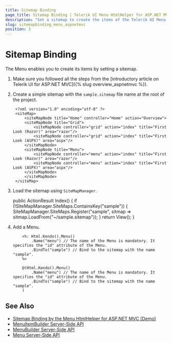 ```yaml
---
title: Sitemap Binding
page_title: Sitemap Binding | Telerik UI Menu HtmlHelper for ASP.NET MVC
description: "Set a sitemap to create the items of the Telerik UI Menu HtmlHelper for ASP.NET MVC."
slug: sitemapbinding_menu_aspnetmvc
position: 3
---
```


# Sitemap Binding

The Menu enables you to create its items by setting a sitemap.

1. Make sure you followed all the steps from the [introductory article on Telerik UI for ASP.NET MVC]({% slug overview_aspnetmvc %}).
1. Create a simple sitemap with the `sample.sitemap` file name at the root of the project.

        <?xml version="1.0" encoding="utf-8" ?>
        <siteMap>
            <siteMapNode title="Home" controller="Home" action="Overview">
            <siteMapNode title="Grid">
                <siteMapNode controller="grid" action="index" title="First Look (Razor)" area="razor"/>
                <siteMapNode controller="grid" action="index" title="First Look (ASPX)" area="aspx"/>
            </siteMapNode>
            <siteMapNode title="Menu">
                <siteMapNode controller="menu" action="index" title="First Look (Razor)" area="razor"/>
                <siteMapNode controller="menu" action="index" title="First Look (ASPX)" area="aspx"/>
            </siteMapNode>
            </siteMapNode>
        </siteMap>

1. Load the sitemap using `SiteMapManager`.

      public ActionResult Index()
        {
            if (!SiteMapManager.SiteMaps.ContainsKey("sample"))
            {
                SiteMapManager.SiteMaps.Register<XmlSiteMap>("sample", sitmap => sitmap.LoadFrom("~/sample.sitemap"));
            }
            return View();
        }

1. Add a Menu.

    ```ASPX
        <%: Html.Kendo().Menu()
            .Name("menu") // The name of the Menu is mandatory. It specifies the "id" attribute of the Menu.
            .BindTo("sample") // Bind to the sitemap with the name "sample".
        %>
    ```
    ```Razor
        @(Html.Kendo().Menu()
            .Name("menu") // The name of the Menu is mandatory. It specifies the "id" attribute of the Menu.
            .BindTo("sample") // Bind to the sitemap with the name "sample".
        )
    ```

## See Also

* [Sitemap Binding by the Menu HtmlHelper for ASP.NET MVC (Demo)](https://demos.telerik.com/aspnet-mvc/menu/sitemapbinding)
* [MenuItemBuilder Server-Side API](http://docs.telerik.com/aspnet-mvc/api/Kendo.Mvc.UI.Fluent/MenuItemBuilder)
* [MenuBuilder Server-Side API](http://docs.telerik.com/aspnet-mvc/api/Kendo.Mvc.UI.Fluent/MenuBuilder)
* [Menu Server-Side API](/api/menu)
